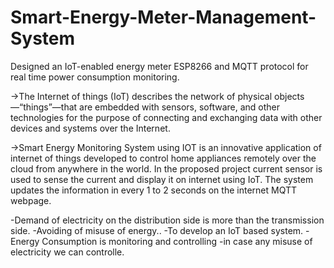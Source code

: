 # Smart-Energy-Meter-Management-System
Designed an IoT-enabled energy meter ESP8266 and MQTT protocol for real time power consumption monitoring.

->The Internet of things (IoT) describes the network of physical objects—“things”—that are embedded
with sensors, software, and other technologies for the purpose of connecting and exchanging data with other
devices and systems over the Internet.

->Smart Energy Monitoring System using IOT is an innovative application of internet of things developed to control home
appliances remotely over the cloud from anywhere in the world. In the proposed project current sensor is
used to sense the current and display it on internet using IoT. The system updates the information in every
1 to 2 seconds on the internet MQTT webpage.

-Demand of electricity on the distribution side is more than the transmission side.
-Avoiding of misuse of energy..
-To develop an IoT based system.
-Energy Consumption is monitoring and controlling
-in case any misuse of electricity we can controlle.

